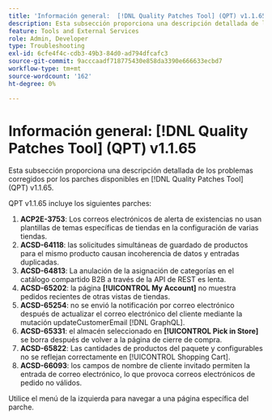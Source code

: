 ```yaml
---
title: 'Información general:  [!DNL Quality Patches Tool] (QPT) v1.1.65'
description: Esta subsección proporciona una descripción detallada de los problemas corregidos por los parches disponibles en  [!DNL Quality Patches Tool] (QPT) v1.1.65.
feature: Tools and External Services
role: Admin, Developer
type: Troubleshooting
exl-id: 6cfe4f4c-cdb3-49b3-84d0-ad794dfcafc3
source-git-commit: 9acccaadf718775430e858da3390e666633ecbd7
workflow-type: tm+mt
source-wordcount: '162'
ht-degree: 0%

---
```


# Información general: [!DNL Quality Patches Tool] (QPT) v1.1.65

Esta subsección proporciona una descripción detallada de los problemas corregidos por los parches disponibles en [!DNL Quality Patches Tool] (QPT) v1.1.65.

QPT v1.1.65 incluye los siguientes parches:
1. **ACP2E-3753**: Los correos electrónicos de alerta de existencias no usan plantillas de temas específicas de tiendas en la configuración de varias tiendas.
1. **ACSD-64118**: las solicitudes simultáneas de guardado de productos para el mismo producto causan incoherencia de datos y entradas duplicadas.
1. **ACSD-64813**: La anulación de la asignación de categorías en el catálogo compartido B2B a través de la API de REST es lenta.
1. **ACSD-65202**: la página **[!UICONTROL My Account]** no muestra pedidos recientes de otras vistas de tiendas.
1. **ACSD-65254**: no se envió la notificación por correo electrónico después de actualizar el correo electrónico del cliente mediante la mutación updateCustomerEmail [!DNL GraphQL].
1. **ACSD-65331**: el almacén seleccionado en **[!UICONTROL Pick in Store]** se borra después de volver a la página de cierre de compra.
1. **ACSD-65822**: Las cantidades de productos del paquete y configurables no se reflejan correctamente en [!UICONTROL Shopping Cart].
1. **ACSD-66093**: los campos de nombre de cliente invitado permiten la entrada de correo electrónico, lo que provoca correos electrónicos de pedido no válidos.

Utilice el menú de la izquierda para navegar a una página específica del parche.
